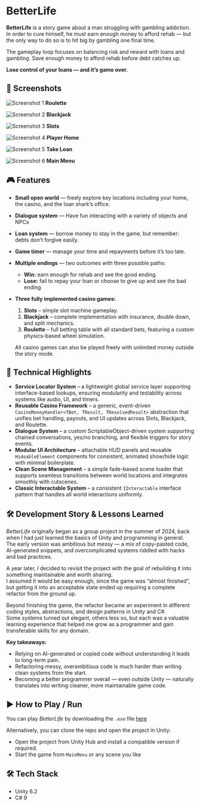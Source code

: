 # **BetterLife**

**BetterLife** is a story game about a man struggling with gambling addiction.  
In order to cure himself, he must earn enough money to afford rehab — but the only way to do so is to hit big by gambling one final time.

The gameplay loop focuses on balancing risk and reward with loans and gambling. Save enough money to afford rehab before debt catches up.

**Lose control of your loans — and it’s game over.**

## 📸 Screenshots

![Screenshot 1](./Screenshots/Roulette.png)
**Roulette**

![Screenshot 2](./Screenshots/Blackjack.png)
**Blackjack**

![Screenshot 3](./Screenshots/Slots.png)
**Slots**

![Screenshot 4](./Screenshots/Home.png)
**Player Home**

![Screenshot 5](./Screenshots/TakeLoan.png)
**Take Loan**

![Screenshot 6](./Screenshots/MainMenu.png)
**Main Menu**

## 🎮 Features

- **Small open world** — freely explore key locations including your home, the casino, and the loan shark’s office.
- **Dialogue system** — Have fun interacting with a variety of objects and NPCs
- **Loan system** — borrow money to stay in the game, but remember: debts don’t forgive easily.
- **Game timer** — manage your time and repayments before it’s too late.
- **Multiple endings** — two outcomes with three possible paths:
  - **Win:** earn enough for rehab and see the good ending.
  - **Lose:** fail to repay your loan or choose to give up and see the bad ending
- **Three fully implemented casino games:**

  1. **Slots** – simple slot machine gameplay.
  2. **Blackjack** – complete implementation with insurance, double down, and split mechanics.
  3. **Roulette** – full betting table with all standard bets, featuring a custom physics-based wheel simulation.
  
  All casino games can also be played freely with unlimited money outside the story mode.

## 🧩 Technical Highlights

- **Service Locator System** – a lightweight global service layer supporting interface-based lookups, ensuring modularity and testability across systems like audio, UI, and timers.  
- **Reusable Casino Framework** – a generic, event-driven `CasinoMoneyHandler<TBet, TResult, TResolvedResult>` abstraction that unifies bet handling, payouts, and UI updates across Slots, Blackjack, and Roulette.  
- **Dialogue System** – a custom ScriptableObject-driven system supporting chained conversations, yes/no branching, and flexible triggers for story events.  
- **Modular UI Architecture** – attachable HUD panels and reusable `HideableElement` components for consistent, animated show/hide logic with minimal boilerplate.  
- **Clean Scene Management** – a simple fade-based scene loader that supports seamless transitions between world locations and integrates smoothly with cutscenes.  
- **Classic Interactable System** – a consistent `IInteractable` interface pattern that handles all world interactions uniformly.

## 🛠️ Development Story & Lessons Learned

*BetterLife* originally began as a group project in the summer of 2024, back when I had just learned the basics of Unity and programming in general.  
The early version was ambitious but messy — a mix of copy-pasted code, AI-generated snippets, and overcomplicated systems riddled with hacks and bad practices.  

A year later, I decided to revisit the project with the goal of rebuilding it into something maintainable and worth sharing.  
I assumed it would be easy enough, since the game was “almost finished”, but getting it into an acceptable state ended up requiring a complete refactor from the ground up.

Beyond finishing the game, the refactor became an experiment in different coding styles, abstractions, and design patterns in Unity and C#.  
Some systems turned out elegant, others less so, but each was a valuable learning experience that helped me grow as a programmer and gain transferable skills for any domain.

**Key takeaways:**
- Relying on AI-generated or copied code without understanding it leads to long-term pain.  
- Refactoring messy, overambitious code is much harder than writing clean systems from the start.  
- Becoming a better programmer overall — even outside Unity — naturally translates into writing cleaner, more maintainable game code.

## ▶️ How to Play / Run

You can play *BetterLife* by downloading the `.exe` file [here](https://github.com/simoalanne/BetterLife/releases)

Alternatively, you can clone the repo and open the project in Unity:
- Open the project from Unity Hub and install a compatible version if required.
- Start the game from `MainMenu` or any scene you like

## 🛠️ Tech Stack

- Unity 6.2
- C# 9